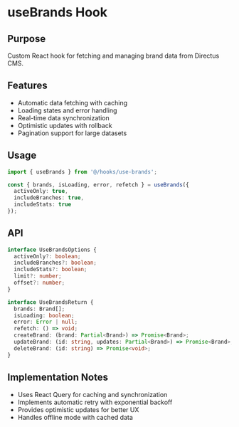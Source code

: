 # useBrands Hook

## Purpose
Custom React hook for fetching and managing brand data from Directus CMS.

## Features
- Automatic data fetching with caching
- Loading states and error handling
- Real-time data synchronization
- Optimistic updates with rollback
- Pagination support for large datasets

## Usage
```typescript
import { useBrands } from '@/hooks/use-brands';

const { brands, isLoading, error, refetch } = useBrands({
  activeOnly: true,
  includeBranches: true,
  includeStats: true
});
```

## API
```typescript
interface UseBrandsOptions {
  activeOnly?: boolean;
  includeBranches?: boolean;
  includeStats?: boolean;
  limit?: number;
  offset?: number;
}

interface UseBrandsReturn {
  brands: Brand[];
  isLoading: boolean;
  error: Error | null;
  refetch: () => void;
  createBrand: (brand: Partial<Brand>) => Promise<Brand>;
  updateBrand: (id: string, updates: Partial<Brand>) => Promise<Brand>;
  deleteBrand: (id: string) => Promise<void>;
}
```

## Implementation Notes
- Uses React Query for caching and synchronization
- Implements automatic retry with exponential backoff
- Provides optimistic updates for better UX
- Handles offline mode with cached data